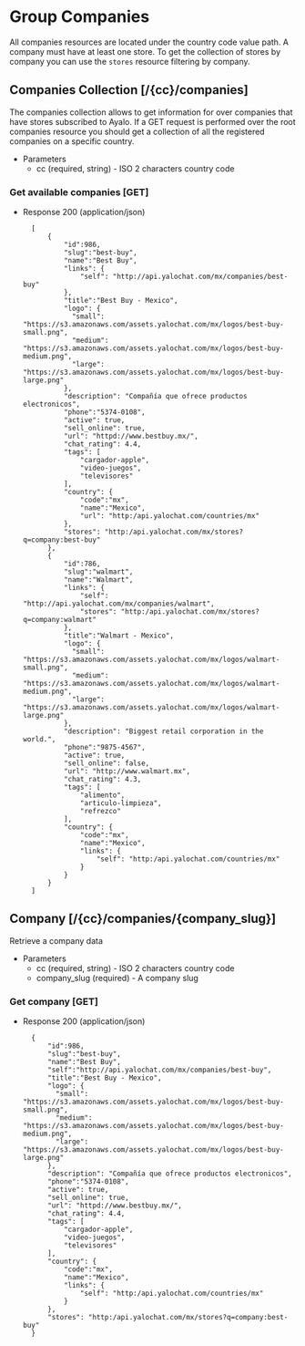
# Group Companies

All companies resources are located under the country code value path.
A company must have at least one store. To get the collection of stores by company you can use the `stores` resource filtering by company.

## Companies Collection [/{cc}/companies]
The companies collection allows to get information for over companies that have stores subscribed to Ayalo. If a GET request is performed over the root companies resource you should get a collection of all the registered companies on a specific country.

+ Parameters
    + cc (required, string) - ISO 2 characters country code

### Get available companies [GET]

+ Response 200 (application/json)

        [
            {
                "id":986,
                "slug":"best-buy",
                "name":"Best Buy",
                "links": {
                    "self": "http://api.yalochat.com/mx/companies/best-buy"
                },
                "title":"Best Buy - Mexico",
                "logo": {
                  "small": "https://s3.amazonaws.com/assets.yalochat.com/mx/logos/best-buy-small.png",
                  "medium": "https://s3.amazonaws.com/assets.yalochat.com/mx/logos/best-buy-medium.png",
                  "large": "https://s3.amazonaws.com/assets.yalochat.com/mx/logos/best-buy-large.png"
                },
                "description": "Compañía que ofrece productos electronicos",
                "phone":"5374-0108",
                "active": true,
                "sell_online": true,
                "url": "httpd://www.bestbuy.mx/",
                "chat_rating": 4.4,
                "tags": [
                    "cargador-apple",
                    "video-juegos",
                    "televisores"
                ],
                "country": {
                    "code":"mx",
                    "name":"Mexico",
                    "url": "http:/api.yalochat.com/countries/mx"
                },
                "stores": "http:/api.yalochat.com/mx/stores?q=company:best-buy"
            },
            {
                "id":786,
                "slug":"walmart",
                "name":"Walmart",
                "links": {
                    "self": "http://api.yalochat.com/mx/companies/walmart",
                    "stores": "http:/api.yalochat.com/mx/stores?q=company:walmart"
                },
                "title":"Walmart - Mexico",
                "logo": {
                  "small": "https://s3.amazonaws.com/assets.yalochat.com/mx/logos/walmart-small.png",
                  "medium": "https://s3.amazonaws.com/assets.yalochat.com/mx/logos/walmart-medium.png",
                  "large": "https://s3.amazonaws.com/assets.yalochat.com/mx/logos/walmart-large.png"
                },
                "description": "Biggest retail corporation in the world.",
                "phone":"9875-4567",
                "active": true,
                "sell_online": false,
                "url": "http://www.walmart.mx",
                "chat_rating": 4.3,
                "tags": [
                    "alimento",
                    "articulo-limpieza",
                    "refrezco"
                ],
                "country": {
                    "code":"mx",
                    "name":"Mexico",
                    "links": {
                        "self": "http:/api.yalochat.com/countries/mx"
                    }
                }
            }
        ]

## Company [/{cc}/companies/{company_slug}]
Retrieve a company data

+ Parameters
    + cc (required, string) - ISO 2 characters country code
    + company_slug (required) - A company slug

### Get company [GET]

+ Response 200 (application/json)

        {
            "id":986,
            "slug":"best-buy",
            "name":"Best Buy",
            "self":"http://api.yalochat.com/mx/companies/best-buy",
            "title":"Best Buy - Mexico",
            "logo": {
              "small": "https://s3.amazonaws.com/assets.yalochat.com/mx/logos/best-buy-small.png",
              "medium": "https://s3.amazonaws.com/assets.yalochat.com/mx/logos/best-buy-medium.png",
              "large": "https://s3.amazonaws.com/assets.yalochat.com/mx/logos/best-buy-large.png"
            },
            "description": "Compañía que ofrece productos electronicos",
            "phone":"5374-0108",
            "active": true,
            "sell_online": true,
            "url": "httpd://www.bestbuy.mx/",
            "chat_rating": 4.4,
            "tags": [
                "cargador-apple",
                "video-juegos",
                "televisores"
            ],
            "country": {
                "code":"mx",
                "name":"Mexico",
                "links": {
                    "self": "http:/api.yalochat.com/countries/mx"
                }
            },
            "stores": "http:/api.yalochat.com/mx/stores?q=company:best-buy"
        }
